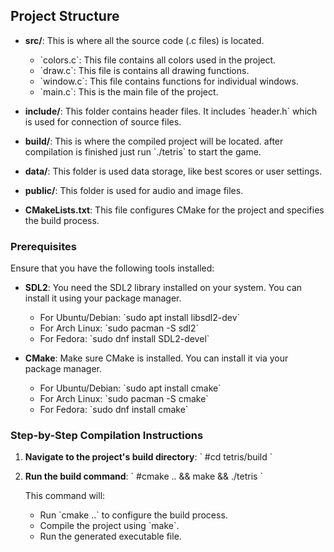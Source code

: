 ## Project Structure

- **src/**: This is where all the source code (.c files) is located.
  - \`colors.c\`: This file contains all colors used in the project.
  - \`draw.c\`: This file is contains all drawing functions. 
  - \`window.c\`: This file contains functions for individual windows.
  - \`main.c\`: This is the main file of the project.

- **include/**: This folder contains header files. It includes \`header.h\` which is used for connection of source files.

- **build/**: This is where the compiled project will be located. after compilation is finished just run \`./tetris\` to start the game. 

- **data/**: This folder is used data storage, like best scores or user settings.

- **public/**: This folder is used for audio and image files.

- **CMakeLists.txt**: This file configures CMake for the project and specifies the build process.


### Prerequisites

Ensure that you have the following tools installed:
- **SDL2**: You need the SDL2 library installed on your system. You can install it using your package manager.
  - For Ubuntu/Debian:
    \`sudo apt install libsdl2-dev\`
  - For Arch Linux:
    \`sudo pacman -S sdl2\`
  - For Fedora:
    \`sudo dnf install SDL2-devel\`

- **CMake**: Make sure CMake is installed. You can install it via your package manager.
  - For Ubuntu/Debian:
    \`sudo apt install cmake\`
  - For Arch Linux:
    \`sudo pacman -S cmake\`
  - For Fedora:
    \`sudo dnf install cmake\`


### Step-by-Step Compilation Instructions

1. **Navigate to the project's build directory**:
    \`
    #cd tetris/build
    \`

2. **Run the build command**:
    \`
    #cmake .. && make && ./tetris
    \`

   This command will:
   - Run \`cmake ..\` to configure the build process.
   - Compile the project using \`make\`.
   - Run the generated executable file.
